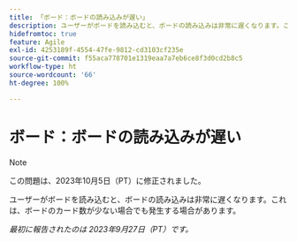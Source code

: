 ```yaml
---
title: 「ボード：ボードの読み込みが遅い」
description: ユーザーがボードを読み込むと、ボードの読み込みは非常に遅くなります。これは、ボードのカード数が少ない場合でも発生する場合があります。
hidefromtoc: true
feature: Agile
exl-id: 4253189f-4554-47fe-9812-cd3103cf235e
source-git-commit: f55aca778701e1319eaa7a7eb6ce8f3d0cd2b8c5
workflow-type: ht
source-wordcount: '66'
ht-degree: 100%

---
```


# ボード：ボードの読み込みが遅い

>[!NOTE]
>
>この問題は、2023年10月5日（PT）に修正されました。

ユーザーがボードを読み込むと、ボードの読み込みは非常に遅くなります。これは、ボードのカード数が少ない場合でも発生する場合があります。

_最初に報告されたのは 2023年9月27日（PT）です。_
